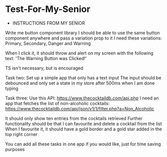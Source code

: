 # Test-For-My-Senior
- INSTRUCTIONS FROM MY SENIOR

Write me button component library
I should be able to use the same button component anywhere and pass a variation prop to it
I need these variations: Primary, Secondary, Danger and Warning

When I click it, it should throw and alert on my screen with the following text:
'The Warning Button was Clicked!'

TS isn't necessary, but is encouraged

Task two:
Set up a simple app that only has a text input
The input should be debounced and only set a state in my store after 500ms when I am done typing

Task three:
Use this API: https://www.thecocktaildb.com/api.php
I need an app that fetches the list of non-alcoholic cocktails: https://www.thecocktaildb.com/api/json/v1/1/filter.php?a=Non_Alcoholic

It should only show ten entries from the cocktails retrieved
Further functionality should be that I can favourite and delete a cocktail from the list
When I favourite it, it should have a gold border and a gold star added in the top right corner


You can add all these tasks in one app if you would like, just for time saving purposes